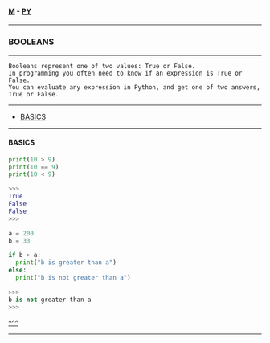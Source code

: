 
#### [M](https://github.com/ttltrk/TTT/blob/master/menu.md) - [PY](https://github.com/ttltrk/TTT/blob/master/PY/PY.md)

---

### BOOLEANS

---

```
Booleans represent one of two values: True or False.
In programming you often need to know if an expression is True or False.
You can evaluate any expression in Python, and get one of two answers, True or False.
```

---

* [BASICS](#BASICS)

---

#### BASICS



```py
print(10 > 9)
print(10 == 9)
print(10 < 9)

>>>
True
False
False
>>>
```

```py
a = 200
b = 33

if b > a:
  print("b is greater than a")
else:
  print("b is not greater than a")

>>>
b is not greater than a
>>>
```

[^^^](#BOOLEANS)

---
